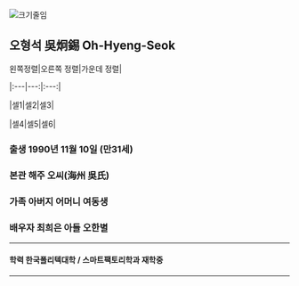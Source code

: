 ![크기줄임](https://user-images.githubusercontent.com/112455467/195647764-b70bb4d0-a6fd-4351-ac41-f14a7ac94123.jpg)

##  오형석 吳炯錫 Oh-Hyeng-Seok


왼쪽정렬|오른쪽 정렬|가운데 정렬|

|:---|---:|:---:|

|셀1|셀2|셀3|

|셀4|셀5|셀6|







### 출생 1990년 11월 10일 (만31세)
### 본관 해주 오씨(海州 吳氏)
###  가족 아버지 어머니 여동생 
###       배우자 최희은 아들 오한별

-------------------------------------------------------------------------------------------

#### 학력 한국폴리텍대학 / 스마트팩토리학과 재학중

-------------------------------------------------------------------------------------------
